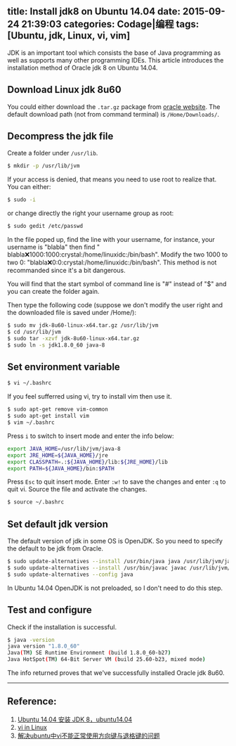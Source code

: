 title: Install jdk8 on Ubuntu 14.04
date: 2015-09-24 21:39:03
categories: Codage|编程
tags: [Ubuntu, jdk, Linux, vi, vim]
---
JDK is an important tool which consists the base of Java programming as well as supports many other programming IDEs.
This article introduces the installation method of Oracle jdk 8 on Ubuntu 14.04.
<!-- more --> 

## Download Linux jdk 8u60
You could either download the `.tar.gz` package from [oracle website](http://www.oracle.com/technetwork/java/javase/downloads/jdk8-downloads-2133151.html). 
The default download path (not from command terminal) is `/Home/Downloads/`.

## Decompress the jdk file
Create a folder under `/usr/lib`. 
``` bash
$ mkdir -p /usr/lib/jvm
```
If your access is denied, that means you need to use root to realize that.
You can either:
``` bash
$ sudo -i
```
or change directly the right your username group as root:
``` bash
$ sudo gedit /etc/passwd
```
In the file poped up, find the line with your username, for instance, your username is "blabla" then find " blabla:x:1000:1000:crystal:/home/linuxidc:/bin/bash".
Modify the two 1000 to two 0: "blabla:x:0:0:crystal:/home/linuxidc:/bin/bash". This method is not recommanded since it's a bit dangerous.

You will find that the start symbol of command line is "#" instead of "$" and you can create the folder again.

Then type the following code (suppose we don't modify the user right and the downloaded file is saved under /Home/):
``` bash
$ sudo mv jdk-8u60-linux-x64.tar.gz /usr/lib/jvm
$ cd /usr/lib/jvm
$ sudo tar -xzvf jdk-8u60-linux-x64.tar.gz
$ sudo ln -s jdk1.8.0_60 java-8
```

## Set environment variable
``` bash
$ vi ~/.bashrc
```
If you feel sufferred using vi, try to install vim then use it.
``` bash
$ sudo apt-get remove vim-common
$ sudo apt-get install vim
$ vim ~/.bashrc
```
Press `i` to switch to insert mode and enter the info below:
``` bash
export JAVA_HOME=/usr/lib/jvm/java-8
export JRE_HOME=${JAVA_HOME}/jre
export CLASSPATH=.:${JAVA_HOME}/lib:${JRE_HOME}/lib
export PATH=${JAVA_HOME}/bin:$PATH
```
Press `Esc` to quit insert mode. Enter `:w!` to save the changes and enter `:q` to quit vi.
Source the file and activate the changes.
``` bash
$ source ~/.bashrc
```
## Set default jdk version
The default version of jdk in some OS is OpenJDK. So you need to specify the default to be jdk from Oracle.
``` bash
$ sudo update-alternatives --install /usr/bin/java java /usr/lib/jvm/java-8/bin/java 300
$ sudo update-alternatives --install /usr/bin/javac javac /usr/lib/jvm/java-8/bin/javac 300
$ sudo update-alternatives --config java
```
In Ubuntu 14.04 OpenJDK is not preloaded, so I don't need to do this step.

## Test and configure
Check if the installation is successful.
``` bash
$ java -version
java version "1.8.0_60"
Java(TM) SE Runtime Environment (build 1.8.0_60-b27)
Java HotSpot(TM) 64-Bit Server VM (build 25.60-b23, mixed mode)
```
The info returned proves that we've successfully installed Oracle jdk 8u60.

------------------------------------------

## Reference:
1. [Ubuntu 14.04 安装 JDK 8，ubuntu14.04](http://www.bkjia.com/xtzh/881605.html)
2. [vi in Linux](http://blog.csdn.net/leonardo811/article/details/8133835)
3. [解决ubuntu中vi不能正常使用方向键与退格键的问题](http://hongzhguan.iteye.com/blog/1479563)